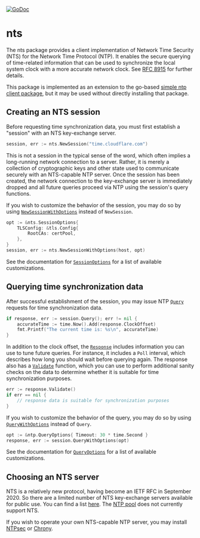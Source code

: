 [![GoDoc](https://godoc.org/github.com/beevik/nts?status.svg)](https://godoc.org/github.com/beevik/nts)

nts
===

The nts package provides a client implementation of Network Time Security
(NTS) for the Network Time Protocol (NTP). It enables the secure querying of
time-related information that can be used to synchronize the local system
clock with a more accurate network clock. See
[RFC 8915](https://tools.ietf.org/html/rfc8915) for further details.

This package is implemented as an extension to the go-based [simple ntp
client package](https://github.com/beevik/ntp), but it may be used without
directly installing that package.


## Creating an NTS session

Before requesting time synchronization data, you must first establish a
"session" with an NTS key-exchange server.

```go
session, err := nts.NewSession("time.cloudflare.com")
```

This is not a session in the typical sense of the word, which often implies a
long-running network connection to a server. Rather, it is merely a collection
of cryptographic keys and other state used to communicate securely with an
NTS-capable NTP server. Once the session has been created, the network
connection to the key-exchange server is immediately dropped and all future
queries proceed via NTP using the session's query functions.

If you wish to customize the behavior of the session, you may do so by using
[`NewSessionWithOptions`](https://godoc.org/github.com/beevik/nts#NewSessionWithOptions)
instead of `NewSession`.

```go
opt := &nts.SessionOptions{
    TLSConfig: &tls.Config{
        RootCAs: certPool,
    },
}
session, err := nts.NewSessionWithOptions(host, opt)
```

See the documentation for
[`SessionOptions`](https://godoc.org/github.com/beevik/nts#SessionOptions) for a
list of available customizations.

## Querying time synchronization data

After successful establishment of the session, you may issue NTP
[`Query`](https://godoc.org/github.com/beevik/nts#Query) requests for time
synchronization data.

```go
if response, err := session.Query(); err != nil {
    accurateTime := time.Now().Add(response.ClockOffset)
    fmt.Printf("The current time is: %s\n", accurateTime)
}
```

In addition to the clock offset, the
[`Response`](https://godoc.org/github.com/beevik/ntp#Response) includes
information you can use to tune future queries. For instance, it includes a
`Poll` interval, which describes how long you should wait before querying
again. The response also has a
[`Validate`](https://godoc.org/github.com/beevik/ntp#Response.Validate)
function, which you can use to perform additional sanity checks on the data to
determine whether it is suitable for time synchronization purposes.
```go
err := response.Validate()
if err == nil {
    // response data is suitable for synchronization purposes
}
```

If you wish to customize the behavior of the query, you may do so by using
[`QueryWithOptions`](https://godoc.org/github.com/beevik/nts#QueryWithOptions)
instead of `Query`.

```go
opt := &ntp.QueryOptions{ Timeout: 30 * time.Second }
response, err := session.QueryWithOptions(opt)
```

See the documentation for
[`QueryOptions`](https://godoc.org/github.com/beevik/ntp#QueryOptions) for a
list of available customizations.


## Choosing an NTS server

NTS is a relatively new protocol, having become an IETF RFC in September 2020.
So there are a limited number of NTS key-exchange servers available for public
use. You can find a list
[here](https://netfuture.ch/2021/12/transparent-trustworthy-time-with-ntp-and-nts/#server-list).
The [NTP pool](https://www.pool.ntp.org) does not currently support NTS.

If you wish to operate your own NTS-capable NTP server, you may install
[NTPsec](https://docs.ntpsec.org/latest/NTS-QuickStart.html) or
[Chrony](https://chrony.tuxfamily.org).
